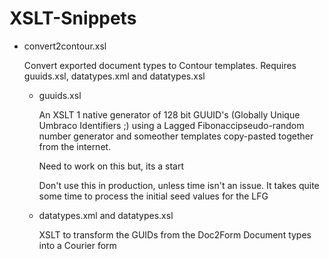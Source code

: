 XSLT-Snippets
=============

- convert2contour.xsl

  Convert exported document types to Contour templates.
  Requires guuids.xsl, datatypes.xml and datatypes.xsl

  - guuids.xsl

    An XSLT 1 native generator of 128 bit GUUID's (Globally Unique Umbraco Identifiers ;) using a Lagged Fibonaccipseudo-random number 
    generator and someother templates copy-pasted together from the internet.

    Need to work on this but, its a start

    Don't use this in production, unless time isn't an issue. 
    It takes quite some time to process the initial seed values for the LFG

  - datatypes.xml and datatypes.xsl

    XSLT to transform the GUIDs from the Doc2Form Document types into a Courier form
